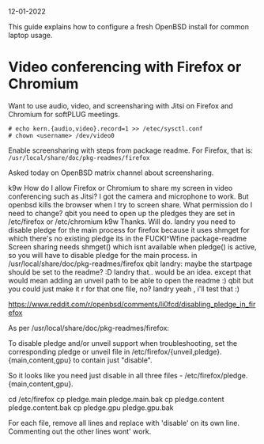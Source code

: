 12-01-2022

This guide explains how to configure a fresh OpenBSD install for common
laptop usage.



# Video conferencing with Firefox or Chromium

Want to use audio, video, and screensharing with Jitsi on Firefox and
Chromium for softPLUG meetings.

```
# echo kern.{audio,video}.record=1 >> /etec/sysctl.conf
# chown <username> /dev/video0
```

Enable screensharing with steps from package readme. For Firefox, that is:
`/usr/local/share/doc/pkg-readmes/firefox`


Asked today on OpenBSD matrix channel about screensharing.


k9w
How do I allow Firefox or Chromium to share my screen in video
conferencing such as Jitsi? I got the camera and microphone to work. But
openbsd kills the browser when I try to screen share. What permission do
I need to change?
qbit
you need to open up the pledges 
they are set in /etc/firefox
or /etc/chromium 
k9w
Thanks. Will do.
landry
you need to disable pledge for the main process for firefox
because it uses shmget for which there's no existing pledge
its in the FUCKI^Wfine package-readme
Screen sharing needs shmget() which isnt available when pledge() is
active, so
you will have to disable pledge for the main process.
in /usr/local/share/doc/pkg-readmes/firefox
qbit
landry: maybe the startpage should be set to the readme? :D
landry
that.. would be an idea. except that would mean adding an unveil path to
be able to open the readme :)
qbit
but you could just make it r for that one file, no? 
landry
yeah , i'll test that :)




https://www.reddit.com/r/openbsd/comments/li0fcd/disabling_pledge_in_firefox

As per /usr/local/share/doc/pkg-readmes/firefox:

To disable pledge and/or unveil support when troubleshooting, set the
corresponding pledge or unveil file in
/etc/firefox/{unveil,pledge}.{main,content,gpu} to contain
just "disable".

So it looks like you need just disable in all three files - /etc/firefox/pledge.{main,content,gpu}.



cd /etc/firefox
cp pledge.main pledge.main.bak
cp pledge.content pledge.content.bak
cp pledge.gpu pledge.gpu.bak

For each file, remove all lines and replace with 'disable' on its own
line. Commenting out the other lines wont' work.

